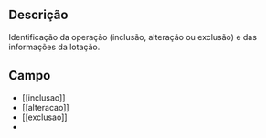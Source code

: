 ## Descrição
Identificação da operação (inclusão, alteração ou exclusão) e das informações da lotação.
## Campo
- [[inclusao]]
- [[alteracao]]
- [[exclusao]]
- 

